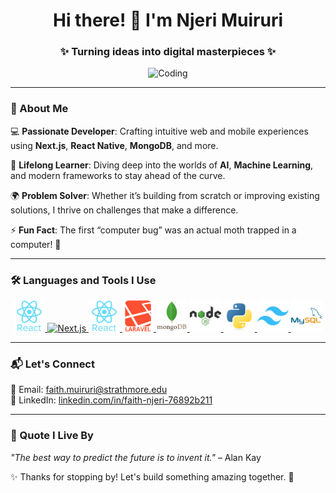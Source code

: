 <h1 align="center">Hi there! 👋 I'm Njeri Muiruri</h1>
<h3 align="center">✨ Turning ideas into digital masterpieces ✨</h3>

<p align="center">
  <img alt="Coding" width="450" src="https://media.giphy.com/media/qgQUggAC3Pfv687qPC/giphy.gif">
</p>

---

### 🌟 About Me  
💻 **Passionate Developer**: Crafting intuitive web and mobile experiences using **Next.js**, **React Native**, **MongoDB**, and more.  

🧠 **Lifelong Learner**: Diving deep into the worlds of **AI**, **Machine Learning**, and modern frameworks to stay ahead of the curve.  

🌍 **Problem Solver**: Whether it’s building from scratch or improving existing solutions, I thrive on challenges that make a difference.  

⚡ **Fun Fact**: The first “computer bug” was an actual moth trapped in a computer! 🦋  

---

### 🛠️ Languages and Tools I Use  
<p align="center">
  <a href="https://reactjs.org/" target="_blank" rel="noreferrer">
    <img src="https://raw.githubusercontent.com/devicons/devicon/master/icons/react/react-original-wordmark.svg" alt="React" width="50" height="50"/>
  </a>
  <a href="https://nextjs.org/" target="_blank" rel="noreferrer">
    <img src="https://cdn.worldvectorlogo.com/logos/nextjs-2.svg" alt="Next.js" width="50" height="50"/>
  </a>
  <a href="https://reactnative.dev/" target="_blank" rel="noreferrer">
    <img src="https://raw.githubusercontent.com/devicons/devicon/master/icons/react/react-original-wordmark.svg" alt="React Native" width="50" height="50"/>
  </a>
  <a href="https://laravel.com/" target="_blank" rel="noreferrer">
    <img src="https://raw.githubusercontent.com/devicons/devicon/master/icons/laravel/laravel-plain-wordmark.svg" alt="Laravel" width="50" height="50"/>
  </a>
  <a href="https://www.mongodb.com/" target="_blank" rel="noreferrer">
    <img src="https://raw.githubusercontent.com/devicons/devicon/master/icons/mongodb/mongodb-original-wordmark.svg" alt="MongoDB" width="50" height="50"/>
  </a>
  <a href="https://nodejs.org/" target="_blank" rel="noreferrer">
    <img src="https://raw.githubusercontent.com/devicons/devicon/master/icons/nodejs/nodejs-original-wordmark.svg" alt="Node.js" width="50" height="50"/>
  </a>
  <a href="https://www.python.org/" target="_blank" rel="noreferrer">
    <img src="https://raw.githubusercontent.com/devicons/devicon/master/icons/python/python-original.svg" alt="Python" width="50" height="50"/>
  </a>
  <a href="https://tailwindcss.com/" target="_blank" rel="noreferrer">
    <img src="https://raw.githubusercontent.com/devicons/devicon/master/icons/tailwindcss/tailwindcss-plain.svg" alt="Tailwind CSS" width="50" height="50"/>
  </a>
  <a href="https://www.mysql.com/" target="_blank" rel="noreferrer">
    <img src="https://raw.githubusercontent.com/devicons/devicon/master/icons/mysql/mysql-original-wordmark.svg" alt="MySQL" width="50" height="50"/>
  </a>
</p>

---

### 📬 Let's Connect  
📧 Email: [faith.muiruri@strathmore.edu](mailto:faith.muiruri@strathmore.edu)  
🔗 LinkedIn: [linkedin.com/in/faith-njeri-76892b211](https://linkedin.com/in/faith-njeri-76892b211)  

---

### 🌈 Quote I Live By  
*"The best way to predict the future is to invent it."* – Alan Kay  

✨ Thanks for stopping by! Let's build something amazing together. 🚀  
